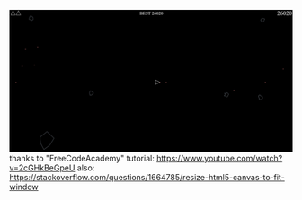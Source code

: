 ![demo](readme.jpg)
thanks to "FreeCodeAcademy" tutorial: https://www.youtube.com/watch?v=2cGHkBeGpeU
also: https://stackoverflow.com/questions/1664785/resize-html5-canvas-to-fit-window